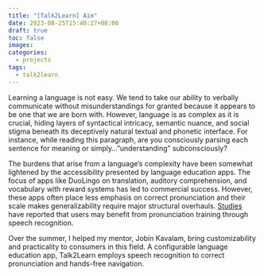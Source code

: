 ```yaml
---
title: "[Talk2Learn] Aim"
date: 2023-08-25T15:40:27+08:00
draft: true
toc: false
images:
categories:
  - projects
tags:
  - talk2learn
---
```


Learning a language is not easy. We tend to take our ability to verbally communicate without misunderstandings for granted because it appears to be one that we are born with. However, language is as complex as it is crucial, hiding layers of syntactical intricacy, semantic nuance, and social stigma beneath its deceptively natural textual and phonetic interface. For instance, while reading this paragraph, are you consciously parsing each sentence for meaning or simply…”understanding” subconsciously?

The burdens that arise from a language’s complexity have been somewhat lightened by the accessibility presented by language education apps. The focus of apps like DuoLingo on translation, auditory comprehension, and vocabulary with reward systems has led to commercial success. However, these apps often place less emphasis on correct pronunciation and their scale makes generalizability require major structural overhauls. [Studies](https://www.tandfonline.com/doi/full/10.1080/09588221.2012.700315) have reported that users may benefit from pronunciation training through speech recognition.

Over the summer, I helped my mentor, Jobin Kavalam, bring customizability and practicality to consumers in this field. A configurable language education app, Talk2Learn employs speech recognition to correct pronunciation and hands-free navigation.
